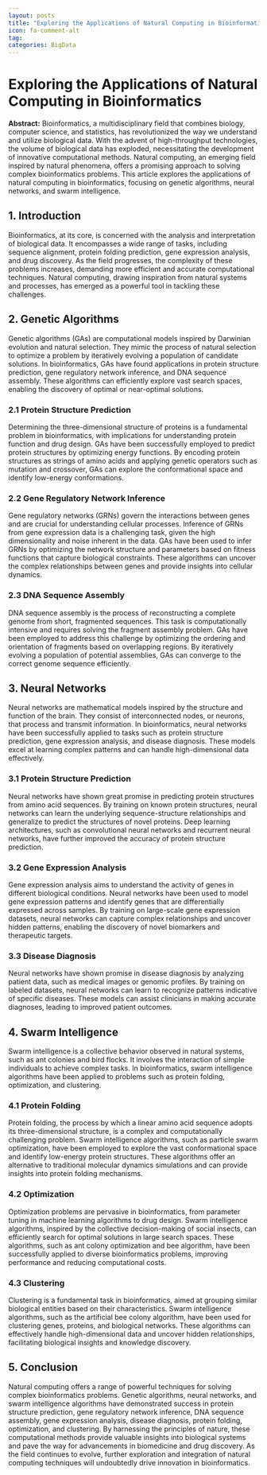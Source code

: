 ```yaml
---
layout: posts
title: "Exploring the Applications of Natural Computing in Bioinformatics"
icon: fa-comment-alt
tag:      
categories: BigData
---
```



# Exploring the Applications of Natural Computing in Bioinformatics

**Abstract:**
Bioinformatics, a multidisciplinary field that combines biology, computer science, and statistics, has revolutionized the way we understand and utilize biological data. With the advent of high-throughput technologies, the volume of biological data has exploded, necessitating the development of innovative computational methods. Natural computing, an emerging field inspired by natural phenomena, offers a promising approach to solving complex bioinformatics problems. This article explores the applications of natural computing in bioinformatics, focusing on genetic algorithms, neural networks, and swarm intelligence.

## 1. Introduction
Bioinformatics, at its core, is concerned with the analysis and interpretation of biological data. It encompasses a wide range of tasks, including sequence alignment, protein folding prediction, gene expression analysis, and drug discovery. As the field progresses, the complexity of these problems increases, demanding more efficient and accurate computational techniques. Natural computing, drawing inspiration from natural systems and processes, has emerged as a powerful tool in tackling these challenges.

## 2. Genetic Algorithms
Genetic algorithms (GAs) are computational models inspired by Darwinian evolution and natural selection. They mimic the process of natural selection to optimize a problem by iteratively evolving a population of candidate solutions. In bioinformatics, GAs have found applications in protein structure prediction, gene regulatory network inference, and DNA sequence assembly. These algorithms can efficiently explore vast search spaces, enabling the discovery of optimal or near-optimal solutions.

### 2.1 Protein Structure Prediction
Determining the three-dimensional structure of proteins is a fundamental problem in bioinformatics, with implications for understanding protein function and drug design. GAs have been successfully employed to predict protein structures by optimizing energy functions. By encoding protein structures as strings of amino acids and applying genetic operators such as mutation and crossover, GAs can explore the conformational space and identify low-energy conformations.

### 2.2 Gene Regulatory Network Inference
Gene regulatory networks (GRNs) govern the interactions between genes and are crucial for understanding cellular processes. Inference of GRNs from gene expression data is a challenging task, given the high dimensionality and noise inherent in the data. GAs have been used to infer GRNs by optimizing the network structure and parameters based on fitness functions that capture biological constraints. These algorithms can uncover the complex relationships between genes and provide insights into cellular dynamics.

### 2.3 DNA Sequence Assembly
DNA sequence assembly is the process of reconstructing a complete genome from short, fragmented sequences. This task is computationally intensive and requires solving the fragment assembly problem. GAs have been employed to address this challenge by optimizing the ordering and orientation of fragments based on overlapping regions. By iteratively evolving a population of potential assemblies, GAs can converge to the correct genome sequence efficiently.

## 3. Neural Networks
Neural networks are mathematical models inspired by the structure and function of the brain. They consist of interconnected nodes, or neurons, that process and transmit information. In bioinformatics, neural networks have been successfully applied to tasks such as protein structure prediction, gene expression analysis, and disease diagnosis. These models excel at learning complex patterns and can handle high-dimensional data effectively.

### 3.1 Protein Structure Prediction
Neural networks have shown great promise in predicting protein structures from amino acid sequences. By training on known protein structures, neural networks can learn the underlying sequence-structure relationships and generalize to predict the structures of novel proteins. Deep learning architectures, such as convolutional neural networks and recurrent neural networks, have further improved the accuracy of protein structure prediction.

### 3.2 Gene Expression Analysis
Gene expression analysis aims to understand the activity of genes in different biological conditions. Neural networks have been used to model gene expression patterns and identify genes that are differentially expressed across samples. By training on large-scale gene expression datasets, neural networks can capture complex relationships and uncover hidden patterns, enabling the discovery of novel biomarkers and therapeutic targets.

### 3.3 Disease Diagnosis
Neural networks have shown promise in disease diagnosis by analyzing patient data, such as medical images or genomic profiles. By training on labeled datasets, neural networks can learn to recognize patterns indicative of specific diseases. These models can assist clinicians in making accurate diagnoses, leading to improved patient outcomes.

## 4. Swarm Intelligence
Swarm intelligence is a collective behavior observed in natural systems, such as ant colonies and bird flocks. It involves the interaction of simple individuals to achieve complex tasks. In bioinformatics, swarm intelligence algorithms have been applied to problems such as protein folding, optimization, and clustering.

### 4.1 Protein Folding
Protein folding, the process by which a linear amino acid sequence adopts its three-dimensional structure, is a complex and computationally challenging problem. Swarm intelligence algorithms, such as particle swarm optimization, have been employed to explore the vast conformational space and identify low-energy protein structures. These algorithms offer an alternative to traditional molecular dynamics simulations and can provide insights into protein folding mechanisms.

### 4.2 Optimization
Optimization problems are pervasive in bioinformatics, from parameter tuning in machine learning algorithms to drug design. Swarm intelligence algorithms, inspired by the collective decision-making of social insects, can efficiently search for optimal solutions in large search spaces. These algorithms, such as ant colony optimization and bee algorithm, have been successfully applied to diverse bioinformatics problems, improving performance and reducing computational costs.

### 4.3 Clustering
Clustering is a fundamental task in bioinformatics, aimed at grouping similar biological entities based on their characteristics. Swarm intelligence algorithms, such as the artificial bee colony algorithm, have been used for clustering genes, proteins, and biological networks. These algorithms can effectively handle high-dimensional data and uncover hidden relationships, facilitating biological insights and knowledge discovery.

## 5. Conclusion
Natural computing offers a range of powerful techniques for solving complex bioinformatics problems. Genetic algorithms, neural networks, and swarm intelligence algorithms have demonstrated success in protein structure prediction, gene regulatory network inference, DNA sequence assembly, gene expression analysis, disease diagnosis, protein folding, optimization, and clustering. By harnessing the principles of nature, these computational methods provide valuable insights into biological systems and pave the way for advancements in biomedicine and drug discovery. As the field continues to evolve, further exploration and integration of natural computing techniques will undoubtedly drive innovation in bioinformatics.